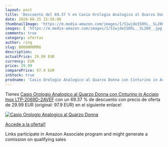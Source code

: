 ```yaml
---
layout: post
title: 'Descuento del 69.37 % en Casio Orologio Analogico al Quarzo Donna'
date: 2020-08-25 15:56:00
thumbnailImage: 'https://m.media-amazon.com/images/I/51wjdeIS0hL._SL200_.jpg'
images: [ 'https://m.media-amazon.com/images/I/51wjdeIS0hL._SL200_.jpg' ]
comments: true
category: ofertas
author: ring
slug: B000NM0MR6
description:
actualPrice: 29.99 EUR
currency: EUR
price: 29.99
comparePrice: 97.9 EUR
inStock: true
prodname: 'Casio Orologio Analogico al Quarzo Donna con Cinturino in Acciaio Inox LTP-2069D-2AVEF'
---
```


Tienes [Casio Orologio Analogico al Quarzo Donna con Cinturino in Acciaio Inox LTP-2069D-2AVEF](https://www.amazon.it/dp/B000NM0MR6/?tag=tolees00-21) con un 69.37 % de descuento con precio de oferta de 29.99 EUR (original: 97.9 EUR) en el siguiente enlace!

[![Casio Orologio Analogico al Quarzo Donna](https://m.media-amazon.com/images/I/51wjdeIS0hL._SL200_.jpg)](https://www.amazon.it/dp/B000NM0MR6/?tag=tolees00-21)

[Accede a la oferta!!](https://www.amazon.it/dp/B000NM0MR6/?tag=tolees00-21)

Links participate in Amazon Associate program and might generate a comission on qualifying sales


